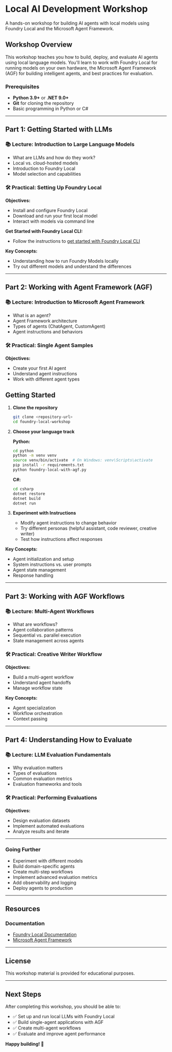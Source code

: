 # Local AI Development Workshop

A hands-on workshop for building AI agents with local models using Foundry Local and the Microsoft Agent Framework.

## Workshop Overview

This workshop teaches you how to build, deploy, and evaluate AI agents using local language models. You'll learn to work with Foundry Local for running models on your own hardware, the Microsoft Agent Framework (AGF) for building intelligent agents, and best practices for evaluation.

### Prerequisites

- **Python 3.9+** or **.NET 9.0+**
- **Git** for cloning the repository
- Basic programming in Python or C#
---

## Part 1: Getting Started with LLMs

### 📚 Lecture: Introduction to Large Language Models
- What are LLMs and how do they work?
- Local vs. cloud-hosted models
- Introduction to Foundry Local
- Model selection and capabilities

### 🛠️ Practical: Setting Up Foundry Local

**Objectives:**
- Install and configure Foundry Local
- Download and run your first local model
- Interact with models via command line

**Get Started with Foundry Local CLI:**
- Follow the instructions to [get started with Foundry Local CLI](https://learn.microsoft.com/en-us/azure/ai-foundry/foundry-local/get-started)


**Key Concepts:**
- Understanding how to run Foundry Models locally
- Try out different models and understand the differences

---

## Part 2: Working with Agent Framework (AGF)

### 📚 Lecture: Introduction to Microsoft Agent Framework
- What is an agent?
- Agent Framework architecture
- Types of agents (ChatAgent, CustomAgent)
- Agent instructions and behaviors

### 🛠️ Practical: Single Agent Samples

**Objectives:**
- Create your first AI agent
- Understand agent instructions
- Work with different agent types


## Getting Started

1. **Clone the repository**
   ```bash
   git clone <repository-url>
   cd foundry-local-workshop
   ```

2. **Choose your language track**
   
   **Python:**
   ```bash
   cd python
   python -m venv venv
   source venv/bin/activate  # On Windows: venv\Scripts\activate
   pip install -r requirements.txt
   python foundry-local-with-agf.py
   ```
   
   **C#:**
   ```bash
   cd csharp
   dotnet restore
   dotnet build
   dotnet run
   ```

3. **Experiment with Instructions**
   - Modify agent instructions to change behavior
   - Try different personas (helpful assistant, code reviewer, creative writer)
   - Test how instructions affect responses

**Key Concepts:**
- Agent initialization and setup
- System instructions vs. user prompts
- Agent state management
- Response handling

---

## Part 3: Working with AGF Workflows

### 📚 Lecture: Multi-Agent Workflows
- What are workflows?
- Agent collaboration patterns
- Sequential vs. parallel execution
- State management across agents

### 🛠️ Practical: Creative Writer Workflow

**Objectives:**
- Build a multi-agent workflow
- Understand agent handoffs
- Manage workflow state

**Key Concepts:**
- Agent specialization
- Workflow orchestration
- Context passing

---

## Part 4: Understanding How to Evaluate

### 📚 Lecture: LLM Evaluation Fundamentals
- Why evaluation matters
- Types of evaluations
- Common evaluation metrics
- Evaluation frameworks and tools

### 🛠️ Practical: Performing Evaluations

**Objectives:**
- Design evaluation datasets
- Implement automated evaluations
- Analyze results and iterate

---

### Going Further
- Experiment with different models
- Build domain-specific agents
- Create multi-step workflows
- Implement advanced evaluation metrics
- Add observability and logging
- Deploy agents to production

---

## Resources

### Documentation
- [Foundry Local Documentation](https://github.com/microsoft/foundry-local)
- [Microsoft Agent Framework](https://learn.microsoft.com/en-us/agent-framework/)

---

## License

This workshop material is provided for educational purposes.

---

## Next Steps

After completing this workshop, you should be able to:
- ✅ Set up and run local LLMs with Foundry Local
- ✅ Build single-agent applications with AGF
- ✅ Create multi-agent workflows
- ✅ Evaluate and improve agent performance

**Happy building! 🚀**
